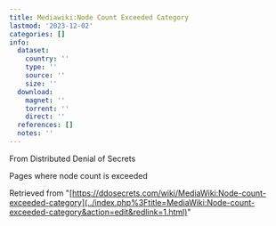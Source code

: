 ```yaml
---
title: Mediawiki:Node Count Exceeded Category
lastmod: '2023-12-02'
categories: []
info:
  dataset:
    country: ''
    type: ''
    source: ''
    size: ''
  download:
    magnet: ''
    torrent: ''
    direct: ''
  references: []
  notes: ''
---
```




From Distributed Denial of Secrets

Pages where node count is exceeded

Retrieved from
"[https://ddosecrets.com/wiki/MediaWiki:Node-count-exceeded-category](../index.php%3Ftitle=MediaWiki:Node-count-exceeded-category&action=edit&redlink=1.html)"

